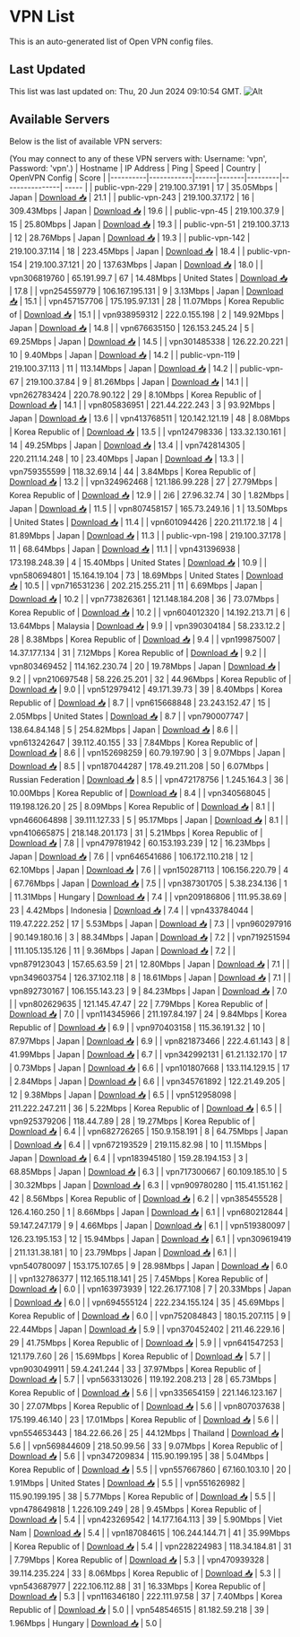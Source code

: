 # VPN List

This is an auto-generated list of Open VPN config files.

## Last Updated

This list was last updated on: Thu, 20 Jun 2024 09:10:54 GMT.
![Alt](https://repobeats.axiom.co/api/embed/186b98318ef1479477931607c1ad7d823f12451f.svg "Repobeats analytics image")

## Available Servers

Below is the list of available VPN servers:

(You may connect to any of these VPN servers with: Username: 'vpn', Password: 'vpn'.)
| Hostname | IP Address | Ping | Speed | Country | OpenVPN Config | Score |
|----------|------------|------|-------|---------|----------------| ----- |
| public-vpn-229 | 219.100.37.191 | 17 | 35.05Mbps | Japan | [Download 📥](./configs/server_0_JP.ovpn) | 21.1 |
| public-vpn-243 | 219.100.37.172 | 16 | 309.43Mbps | Japan | [Download 📥](./configs/server_1_JP.ovpn) | 19.6 |
| public-vpn-45 | 219.100.37.9 | 15 | 25.80Mbps | Japan | [Download 📥](./configs/server_2_JP.ovpn) | 19.3 |
| public-vpn-51 | 219.100.37.13 | 12 | 28.76Mbps | Japan | [Download 📥](./configs/server_3_JP.ovpn) | 19.3 |
| public-vpn-142 | 219.100.37.114 | 18 | 223.45Mbps | Japan | [Download 📥](./configs/server_4_JP.ovpn) | 18.4 |
| public-vpn-154 | 219.100.37.121 | 20 | 137.63Mbps | Japan | [Download 📥](./configs/server_5_JP.ovpn) | 18.0 |
| vpn306819760 | 65.191.99.7 | 67 | 14.48Mbps | United States | [Download 📥](./configs/server_6_US.ovpn) | 17.8 |
| vpn254559779 | 106.167.195.131 | 9 | 3.13Mbps | Japan | [Download 📥](./configs/server_7_JP.ovpn) | 15.1 |
| vpn457157706 | 175.195.97.131 | 28 | 11.07Mbps | Korea Republic of | [Download 📥](./configs/server_8_KR.ovpn) | 15.1 |
| vpn938959312 | 222.0.155.198 | 2 | 149.92Mbps | Japan | [Download 📥](./configs/server_9_JP.ovpn) | 14.8 |
| vpn676635150 | 126.153.245.24 | 5 | 69.25Mbps | Japan | [Download 📥](./configs/server_10_JP.ovpn) | 14.5 |
| vpn301485338 | 126.22.20.221 | 10 | 9.40Mbps | Japan | [Download 📥](./configs/server_11_JP.ovpn) | 14.2 |
| public-vpn-119 | 219.100.37.113 | 11 | 113.14Mbps | Japan | [Download 📥](./configs/server_12_JP.ovpn) | 14.2 |
| public-vpn-67 | 219.100.37.84 | 9 | 81.26Mbps | Japan | [Download 📥](./configs/server_13_JP.ovpn) | 14.1 |
| vpn262783424 | 220.78.90.122 | 29 | 8.10Mbps | Korea Republic of | [Download 📥](./configs/server_14_KR.ovpn) | 14.1 |
| vpn805836951 | 221.44.222.243 | 3 | 93.92Mbps | Japan | [Download 📥](./configs/server_15_JP.ovpn) | 13.6 |
| vpn413768511 | 120.142.121.19 | 48 | 8.08Mbps | Korea Republic of | [Download 📥](./configs/server_16_KR.ovpn) | 13.5 |
| vpn124798336 | 133.32.130.161 | 14 | 49.25Mbps | Japan | [Download 📥](./configs/server_17_JP.ovpn) | 13.4 |
| vpn742814305 | 220.211.14.248 | 10 | 23.40Mbps | Japan | [Download 📥](./configs/server_18_JP.ovpn) | 13.3 |
| vpn759355599 | 118.32.69.14 | 44 | 3.84Mbps | Korea Republic of | [Download 📥](./configs/server_19_KR.ovpn) | 13.2 |
| vpn324962468 | 121.186.99.228 | 27 | 27.79Mbps | Korea Republic of | [Download 📥](./configs/server_20_KR.ovpn) | 12.9 |
| 2i6 | 27.96.32.74 | 30 | 1.82Mbps | Japan | [Download 📥](./configs/server_21_JP.ovpn) | 11.5 |
| vpn807458157 | 165.73.249.16 | 1 | 13.50Mbps | United States | [Download 📥](./configs/server_22_US.ovpn) | 11.4 |
| vpn601094426 | 220.211.172.18 | 4 | 81.89Mbps | Japan | [Download 📥](./configs/server_23_JP.ovpn) | 11.3 |
| public-vpn-198 | 219.100.37.178 | 11 | 68.64Mbps | Japan | [Download 📥](./configs/server_24_JP.ovpn) | 11.1 |
| vpn431396938 | 173.198.248.39 | 4 | 15.40Mbps | United States | [Download 📥](./configs/server_25_US.ovpn) | 10.9 |
| vpn580694801 | 15.164.19.104 | 73 | 18.69Mbps | United States | [Download 📥](./configs/server_26_US.ovpn) | 10.5 |
| vpn716531236 | 202.215.255.211 | 11 | 6.69Mbps | Japan | [Download 📥](./configs/server_27_JP.ovpn) | 10.2 |
| vpn773826361 | 121.148.184.208 | 36 | 73.07Mbps | Korea Republic of | [Download 📥](./configs/server_28_KR.ovpn) | 10.2 |
| vpn604012320 | 14.192.213.71 | 6 | 13.64Mbps | Malaysia | [Download 📥](./configs/server_29_MY.ovpn) | 9.9 |
| vpn390304184 | 58.233.12.2 | 28 | 8.38Mbps | Korea Republic of | [Download 📥](./configs/server_30_KR.ovpn) | 9.4 |
| vpn199875007 | 14.37.177.134 | 31 | 7.12Mbps | Korea Republic of | [Download 📥](./configs/server_31_KR.ovpn) | 9.2 |
| vpn803469452 | 114.162.230.74 | 20 | 19.78Mbps | Japan | [Download 📥](./configs/server_32_JP.ovpn) | 9.2 |
| vpn210697548 | 58.226.25.201 | 32 | 44.96Mbps | Korea Republic of | [Download 📥](./configs/server_33_KR.ovpn) | 9.0 |
| vpn512979412 | 49.171.39.73 | 39 | 8.40Mbps | Korea Republic of | [Download 📥](./configs/server_34_KR.ovpn) | 8.7 |
| vpn615668848 | 23.243.152.47 | 15 | 2.05Mbps | United States | [Download 📥](./configs/server_35_US.ovpn) | 8.7 |
| vpn790007747 | 138.64.84.148 | 5 | 254.82Mbps | Japan | [Download 📥](./configs/server_36_JP.ovpn) | 8.6 |
| vpn613242647 | 39.112.40.155 | 33 | 7.84Mbps | Korea Republic of | [Download 📥](./configs/server_37_KR.ovpn) | 8.6 |
| vpn152698259 | 60.79.197.90 | 3 | 9.07Mbps | Japan | [Download 📥](./configs/server_38_JP.ovpn) | 8.5 |
| vpn187044287 | 178.49.211.208 | 50 | 6.07Mbps | Russian Federation | [Download 📥](./configs/server_39_RU.ovpn) | 8.5 |
| vpn472178756 | 1.245.164.3 | 36 | 10.00Mbps | Korea Republic of | [Download 📥](./configs/server_40_KR.ovpn) | 8.4 |
| vpn340568045 | 119.198.126.20 | 25 | 8.09Mbps | Korea Republic of | [Download 📥](./configs/server_41_KR.ovpn) | 8.1 |
| vpn466064898 | 39.111.127.33 | 5 | 95.17Mbps | Japan | [Download 📥](./configs/server_42_JP.ovpn) | 8.1 |
| vpn410665875 | 218.148.201.173 | 31 | 5.21Mbps | Korea Republic of | [Download 📥](./configs/server_43_KR.ovpn) | 7.8 |
| vpn479781942 | 60.153.193.239 | 12 | 16.23Mbps | Japan | [Download 📥](./configs/server_44_JP.ovpn) | 7.6 |
| vpn646541686 | 106.172.110.218 | 12 | 62.10Mbps | Japan | [Download 📥](./configs/server_45_JP.ovpn) | 7.6 |
| vpn150287113 | 106.156.220.79 | 4 | 67.76Mbps | Japan | [Download 📥](./configs/server_46_JP.ovpn) | 7.5 |
| vpn387301705 | 5.38.234.136 | 1 | 11.31Mbps | Hungary | [Download 📥](./configs/server_47_HU.ovpn) | 7.4 |
| vpn209186806 | 111.95.38.69 | 23 | 4.42Mbps | Indonesia | [Download 📥](./configs/server_48_ID.ovpn) | 7.4 |
| vpn433784044 | 119.47.222.252 | 17 | 5.53Mbps | Japan | [Download 📥](./configs/server_49_JP.ovpn) | 7.3 |
| vpn960297916 | 90.149.180.16 | 3 | 88.34Mbps | Japan | [Download 📥](./configs/server_50_JP.ovpn) | 7.2 |
| vpn719251594 | 111.105.135.126 | 11 | 9.36Mbps | Japan | [Download 📥](./configs/server_51_JP.ovpn) | 7.2 |
| vpn879123043 | 157.65.63.59 | 21 | 12.80Mbps | Japan | [Download 📥](./configs/server_52_JP.ovpn) | 7.1 |
| vpn349603754 | 126.37.102.118 | 8 | 18.61Mbps | Japan | [Download 📥](./configs/server_53_JP.ovpn) | 7.1 |
| vpn892730167 | 106.155.143.23 | 9 | 84.23Mbps | Japan | [Download 📥](./configs/server_54_JP.ovpn) | 7.0 |
| vpn802629635 | 121.145.47.47 | 22 | 7.79Mbps | Korea Republic of | [Download 📥](./configs/server_55_KR.ovpn) | 7.0 |
| vpn114345966 | 211.197.84.197 | 24 | 9.84Mbps | Korea Republic of | [Download 📥](./configs/server_56_KR.ovpn) | 6.9 |
| vpn970403158 | 115.36.191.32 | 10 | 87.97Mbps | Japan | [Download 📥](./configs/server_57_JP.ovpn) | 6.9 |
| vpn821873466 | 222.4.61.143 | 8 | 41.99Mbps | Japan | [Download 📥](./configs/server_58_JP.ovpn) | 6.7 |
| vpn342992131 | 61.21.132.170 | 17 | 0.73Mbps | Japan | [Download 📥](./configs/server_59_JP.ovpn) | 6.6 |
| vpn101807668 | 133.114.129.15 | 17 | 2.84Mbps | Japan | [Download 📥](./configs/server_60_JP.ovpn) | 6.6 |
| vpn345761892 | 122.21.49.205 | 12 | 9.38Mbps | Japan | [Download 📥](./configs/server_61_JP.ovpn) | 6.5 |
| vpn512958098 | 211.222.247.211 | 36 | 5.22Mbps | Korea Republic of | [Download 📥](./configs/server_62_KR.ovpn) | 6.5 |
| vpn925379206 | 118.44.7.89 | 28 | 19.27Mbps | Korea Republic of | [Download 📥](./configs/server_63_KR.ovpn) | 6.4 |
| vpn682726265 | 150.9.158.191 | 8 | 64.75Mbps | Japan | [Download 📥](./configs/server_64_JP.ovpn) | 6.4 |
| vpn672193529 | 219.115.82.98 | 10 | 11.15Mbps | Japan | [Download 📥](./configs/server_65_JP.ovpn) | 6.4 |
| vpn183945180 | 159.28.194.153 | 3 | 68.85Mbps | Japan | [Download 📥](./configs/server_66_JP.ovpn) | 6.3 |
| vpn717300667 | 60.109.185.10 | 5 | 30.32Mbps | Japan | [Download 📥](./configs/server_67_JP.ovpn) | 6.3 |
| vpn909780280 | 115.41.151.162 | 42 | 8.56Mbps | Korea Republic of | [Download 📥](./configs/server_68_KR.ovpn) | 6.2 |
| vpn385455528 | 126.4.160.250 | 1 | 8.66Mbps | Japan | [Download 📥](./configs/server_69_JP.ovpn) | 6.1 |
| vpn680212844 | 59.147.247.179 | 9 | 4.66Mbps | Japan | [Download 📥](./configs/server_70_JP.ovpn) | 6.1 |
| vpn519380097 | 126.23.195.153 | 12 | 15.94Mbps | Japan | [Download 📥](./configs/server_71_JP.ovpn) | 6.1 |
| vpn309619419 | 211.131.38.181 | 10 | 23.79Mbps | Japan | [Download 📥](./configs/server_72_JP.ovpn) | 6.1 |
| vpn540780097 | 153.175.107.65 | 9 | 28.98Mbps | Japan | [Download 📥](./configs/server_73_JP.ovpn) | 6.0 |
| vpn132786377 | 112.165.118.141 | 25 | 7.45Mbps | Korea Republic of | [Download 📥](./configs/server_74_KR.ovpn) | 6.0 |
| vpn163973939 | 122.26.177.108 | 7 | 20.33Mbps | Japan | [Download 📥](./configs/server_75_JP.ovpn) | 6.0 |
| vpn694555124 | 222.234.155.124 | 35 | 45.69Mbps | Korea Republic of | [Download 📥](./configs/server_76_KR.ovpn) | 6.0 |
| vpn752084843 | 180.15.207.115 | 9 | 22.44Mbps | Japan | [Download 📥](./configs/server_77_JP.ovpn) | 5.9 |
| vpn370452402 | 211.46.229.16 | 29 | 41.75Mbps | Korea Republic of | [Download 📥](./configs/server_78_KR.ovpn) | 5.9 |
| vpn641547253 | 121.179.7.60 | 26 | 15.69Mbps | Korea Republic of | [Download 📥](./configs/server_79_KR.ovpn) | 5.7 |
| vpn903049911 | 59.4.241.244 | 33 | 37.97Mbps | Korea Republic of | [Download 📥](./configs/server_80_KR.ovpn) | 5.7 |
| vpn563313026 | 119.192.208.213 | 28 | 65.73Mbps | Korea Republic of | [Download 📥](./configs/server_81_KR.ovpn) | 5.6 |
| vpn335654159 | 221.146.123.167 | 30 | 27.07Mbps | Korea Republic of | [Download 📥](./configs/server_82_KR.ovpn) | 5.6 |
| vpn807037638 | 175.199.46.140 | 23 | 17.01Mbps | Korea Republic of | [Download 📥](./configs/server_83_KR.ovpn) | 5.6 |
| vpn554653443 | 184.22.66.26 | 25 | 44.12Mbps | Thailand | [Download 📥](./configs/server_84_TH.ovpn) | 5.6 |
| vpn569844609 | 218.50.99.56 | 33 | 9.07Mbps | Korea Republic of | [Download 📥](./configs/server_85_KR.ovpn) | 5.6 |
| vpn347209834 | 115.90.199.195 | 38 | 5.04Mbps | Korea Republic of | [Download 📥](./configs/server_86_KR.ovpn) | 5.5 |
| vpn557667860 | 67.160.103.10 | 20 | 1.91Mbps | United States | [Download 📥](./configs/server_87_US.ovpn) | 5.5 |
| vpn551626982 | 115.90.199.195 | 38 | 5.77Mbps | Korea Republic of | [Download 📥](./configs/server_88_KR.ovpn) | 5.5 |
| vpn478649818 | 1.226.109.249 | 28 | 9.45Mbps | Korea Republic of | [Download 📥](./configs/server_89_KR.ovpn) | 5.4 |
| vpn423269542 | 14.177.164.113 | 39 | 5.90Mbps | Viet Nam | [Download 📥](./configs/server_90_VN.ovpn) | 5.4 |
| vpn187084615 | 106.244.144.71 | 41 | 35.99Mbps | Korea Republic of | [Download 📥](./configs/server_91_KR.ovpn) | 5.4 |
| vpn228224983 | 118.34.184.81 | 31 | 7.79Mbps | Korea Republic of | [Download 📥](./configs/server_92_KR.ovpn) | 5.3 |
| vpn470939328 | 39.114.235.224 | 33 | 8.06Mbps | Korea Republic of | [Download 📥](./configs/server_93_KR.ovpn) | 5.3 |
| vpn543687977 | 222.106.112.88 | 31 | 16.33Mbps | Korea Republic of | [Download 📥](./configs/server_94_KR.ovpn) | 5.3 |
| vpn116346180 | 222.111.97.58 | 37 | 7.40Mbps | Korea Republic of | [Download 📥](./configs/server_95_KR.ovpn) | 5.0 |
| vpn548546515 | 81.182.59.218 | 39 | 1.96Mbps | Hungary | [Download 📥](./configs/server_96_HU.ovpn) | 5.0 |
